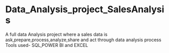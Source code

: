 # Data_Analysis_project_SalesAnalysis
A full data Analysis project where a sales data is ask,prepare,process,analyze,share and act through data analysis process 
Tools used- SQL,POWER BI and EXCEL

